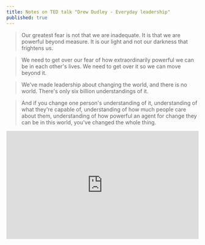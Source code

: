 ```yaml
---
title: Notes on TED talk "Drew Dudley - Everyday leadership"
published: true
---
```


> Our greatest fear is not that we are inadequate. It is that we are powerful beyond measure. It is our light and not our darkness that frightens us.

> We need to get over our fear of how extraordinarily powerful we can be in each other's lives. We need to get over it so we can move beyond it.

> We've made leadership about changing the world, and there is no world. There's only six billion understandings of it. 

> And if you change one person's understanding of it, understanding of what they're capable of, understanding of how much people care about them, understanding of how powerful an agent for change they can be in this world, you've changed the whole thing.

<div style="max-width:854px"><div style="position:relative;height:0;padding-bottom:56.25%"><iframe src="https://embed.ted.com/talks/drew_dudley_everyday_leadership" width="854" height="480" style="position:absolute;left:0;top:0;width:100%;height:100%" frameborder="0" scrolling="no" allowfullscreen></iframe></div></div>
